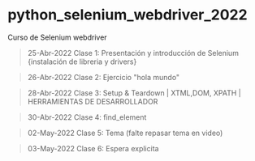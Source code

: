# python_selenium_webdriver_2022
Curso de Selenium webdriver


> 25-Abr-2022 Clase 1: Presentación y introducción de Selenium {instalación de libreria y drivers}

> 26-Abr-2022 Clase 2: Ejercicio "hola mundo"

> 28-Abr-2022 Clase 3: Setup & Teardown | XTML,DOM, XPATH | HERRAMIENTAS DE DESARROLLADOR

> 30-Abr-2022 Clase 4: find_element

> 02-May-2022 Clase 5: Tema (falte repasar tema en video)

> 03-May-2022 Clase 6: Espera explicita
